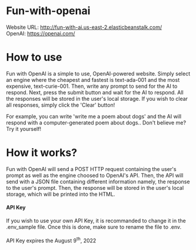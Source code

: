 # Fun-with-openai
Website URL: http://fun-with-ai.us-east-2.elasticbeanstalk.com/ <br>
OpenAI: https://openai.com/


<h1>How to use</h1>

Fun with OpenAI is a simple to use, OpenAI-powered website. Simply select an engine where the cheapest and fastest is text-ada-001 and the most expensive, text-curie-001. Then,
write any prompt to send for the AI to respond. Next, press the submit button and wait for the AI to respond. All the responses will be stored in the user's local storage.
If you wish to clear all responses, simply click the 'Clear' button!

For example, you can write 'write me a poem about dogs' and the AI will respond with a computer-generated poem about dogs.. Don't believe me? Try it yourself!

<h1>How it works?</h1>

Fun with OpenAI will send a POST HTTP request containing the user's prompt as well as the engine choosed to OpenAI's API. Then, the API will send with a JSON file
containing different information namely, the response to the user's prompt. Then, the response will be stored in the user's local storage, which will be printed into
the HTML.

<h4>API Key</h4>
If you wish to use your own API Key, it is recommanded to change it in the .env_sample file. Once this is done, make sure to rename the file to .env.
<br><br>
<span>API Key expires the August 9<sup>th</sup>, 2022</span>

